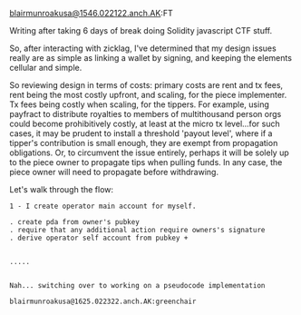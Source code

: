 blairmunroakusa@1546.022122.anch.AK:FT

Writing after taking 6 days of break doing Solidity javascript CTF stuff.

So, after interacting with zicklag, I've determined that my design issues really are as simple as linking a wallet by signing, and keeping the elements cellular and simple.

So reviewing design in terms of costs: primary costs are rent and tx fees, rent being the most costly upfront, and scaling, for the piece implementer. Tx fees being costly when scaling, for the tippers. For example, using payfract to distribute royalties to members of multithousand person orgs could become prohibitively costly, at least at the micro tx level...for such cases, it may be prudent to install a threshold 'payout level', where if a tipper's contribution is small enough, they are exempt from propagation obligations. Or, to circumvent the issue entirely, perhaps it will be solely up to the piece owner to propagate tips when pulling funds. In any case, the piece owner will need to propagate before withdrawing.

Let's walk through the flow:
```
1 - I create operator main account for myself.

. create pda from owner's pubkey
. require that any additional action require owners's signature
. derive operator self account from pubkey + 


.....


Nah... switching over to working on a pseudocode implementation

blairmunroakusa@1625.022322.anch.AK:greenchair

